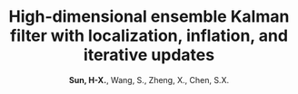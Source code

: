 ---
title: "High-dimensional ensemble Kalman filter with localization, inflation, and iterative updates"
collection: publications
author: <strong>Sun, H-X.</strong>, Wang, S., Zheng, X., Chen, S.X.
conf: 'Quarterly Journal of the Royal Meteorological Society'
year: 2024
codeurl: https://github.com/sun-haoxuan/HD-EnKF
paperurl: /publications/papers/2024_QJRMS.pdf
additional: true
---